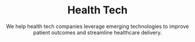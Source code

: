 ---
layout: sub-industry
parent: Healthcare
order: 4
title: "Health Tech"
subtitle: "We help health tech companies leverage emerging technologies to improve patient outcomes and streamline healthcare delivery."
challenges:
  - "Rapid growth management"
  - "Integration with existing healthcare systems"
  - "Data security and privacy concerns"
  - "Demonstrating ROI to healthcare providers"
solutions:
  - title: "Scalable Operations Design"
    content:
      - "Organizational structure optimization"
      - "Process standardization and automation"
      - "Performance metrics and KPI development"
  - title: "Integration Strategy and Execution"
    content:
      - "Interoperability assessment and roadmap development"
      - "Data integration and migration strategies"
      - "Change management and user adoption programs"
  - title: "Data Analytics and Management"
    content:
      - "Advanced analytics capability development"
      - "Data governance framework implementation"
      - "Predictive modeling for population health"
outcomes:
  - "Sustainable growth and operational scalability"
  - "Improved interoperability with healthcare ecosystems"
  - "Enhanced data-driven decision making capabilities"
  - "Demonstrated value proposition to healthcare providers"
why_choose:
  - "Health Tech Expertise: Comprehensive understanding of health technology trends and challenges."
  - "Scalable Solutions: Designing operations to support rapid growth and scalability."
  - "Seamless Integration: Ensuring interoperability and smooth integration with existing systems."
  - "Data Security Focus: Implementing robust data governance and security measures."
  - "Analytics-Driven Insights: Building advanced analytics capabilities for better decision-making."
  - "Collaborative Partnership: Working closely with your team to deliver tailored and effective solutions."
cta-title: "Ready to transform your Health Tech operations?"
cta: "Contact SLKone today to learn how our specialized services can enhance your technology integration and drive patient-centric innovations."
icon: "fa-monitor-waveform"
color: "coral"
image: "/assets/images/backgrounds/health-tech.webp"
permalink: /industries/healthcare/health-tech
redirect: "/industries/healthcare/health-tech"
---